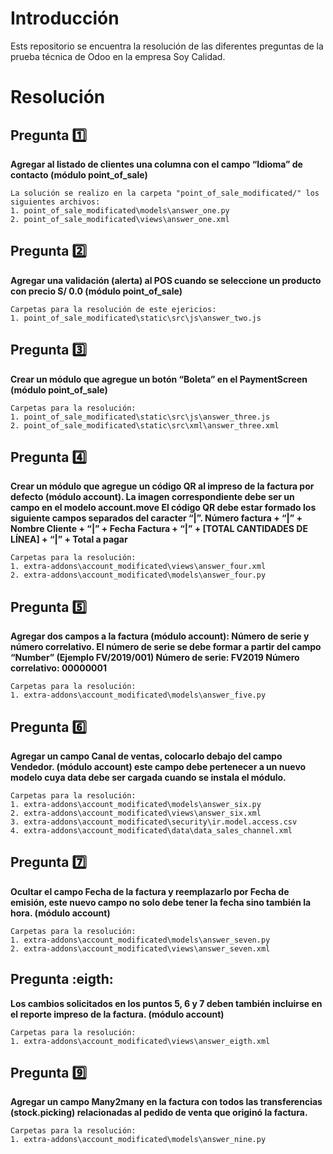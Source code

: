 # Introducción
Ests repositorio se encuentra la resolución de las diferentes preguntas de la prueba técnica de Odoo en la empresa Soy Calidad.

# Resolución
## Pregunta :one:
**Agregar al listado de clientes una columna con el campo “Idioma” de contacto (módulo
point_of_sale)**

    La solución se realizo en la carpeta "point_of_sale_modificated/" los siguientes archivos:
    1. point_of_sale_modificated\models\answer_one.py
    2. point_of_sale_modificated\views\answer_one.xml

## Pregunta :two:
**Agregar una validación (alerta) al POS cuando se seleccione un producto con precio S/ 0.0 (módulo point_of_sale)**
    
    Carpetas para la resolución de este ejericios:
    1. point_of_sale_modificated\static\src\js\answer_two.js

## Pregunta :three:
**Crear un módulo que agregue un botón “Boleta” en el PaymentScreen (módulo point_of_sale)**

    Carpetas para la resolución:
    1. point_of_sale_modificated\static\src\js\answer_three.js
    2. point_of_sale_modificated\static\src\xml\answer_three.xml

## Pregunta :four:
**Crear un módulo que agregue un código QR al impreso de la factura por defecto (módulo
account). La imagen correspondiente debe ser un campo en el modelo account.move
El código QR debe estar formado los siguiente campos separados del caracter “|”.
Número factura + “|” + Nombre Cliente + “|” + Fecha Factura + “|” + [TOTAL CANTIDADES
DE LÍNEA] + “|” + Total a pagar**

    Carpetas para la resolución:
    1. extra-addons\account_modificated\views\answer_four.xml
    2. extra-addons\account_modificated\models\answer_four.py

## Pregunta :five:
**Agregar dos campos a la factura (módulo account):
Número de serie y número correlativo. El número de serie se debe formar a partir del campo
“Number” (Ejemplo FV/2019/001)
Número de serie: FV2019
Número correlativo: 00000001**

    Carpetas para la resolución:
    1. extra-addons\account_modificated\models\answer_five.py

## Pregunta :six:
**Agregar un campo Canal de ventas, colocarlo debajo del campo Vendedor. (módulo
account) este campo debe pertenecer a un nuevo modelo cuya data debe ser cargada
cuando se instala el módulo.**

    Carpetas para la resolución:
    1. extra-addons\account_modificated\models\answer_six.py
    2. extra-addons\account_modificated\views\answer_six.xml
    3. extra-addons\account_modificated\security\ir.model.access.csv
    4. extra-addons\account_modificated\data\data_sales_channel.xml

## Pregunta :seven:
**Ocultar el campo Fecha de la factura y reemplazarlo por Fecha de emisión, este nuevo
campo no solo debe tener la fecha sino también la hora. (módulo account)**

    Carpetas para la resolución:
    1. extra-addons\account_modificated\models\answer_seven.py
    2. extra-addons\account_modificated\views\answer_seven.xml

## Pregunta :eigth:
**Los cambios solicitados en los puntos 5, 6 y 7 deben también incluirse en el reporte impreso
de la factura. (módulo account)**

    Carpetas para la resolución:
    1. extra-addons\account_modificated\views\answer_eigth.xml

## Pregunta :nine:
**Agregar un campo Many2many en la factura con todos las transferencias (stock.picking)
relacionadas al pedido de venta que originó la factura.**

    Carpetas para la resolución:
    1. extra-addons\account_modificated\models\answer_nine.py